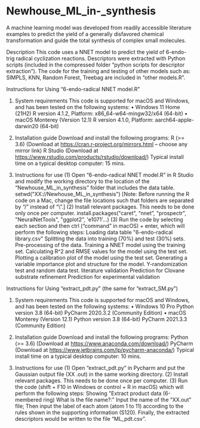 # Newhouse_ML_in-_synthesis
A machine learning model was developed from readily accessible literature examples to predict the yield of a generally disfavored chemical transformation and guide the total synthesis of complex small molecules.


Description
This code uses a NNET model to predict the yield of 6-endo-trig radical cyclization reactions.  Descriptors were extracted with Python scripts (included in the compressed folder “python scripts for descriptor extraction”). The code for the training and testing of other models such as: SIMPLS, KNN, Random Forest, Treebag are included in “other models.R”.

Instructions for Using “6-endo-radical NNET model.R”
1.	System requirements
This code is supported for macOS and Windows, and has been tested on the following systems:
•	Windows 11 Home (21H2) 
R version 4.1.2, Platform: x86_64-w64-mingw32/x64 (64-bit)
•	macOS Monterey (Version 12.1)
R version 4.1.0, Platform: aarch64-apple-darwin20 (64-bit)

2.	Installation guide
Download and install the following programs:
R (>= 3.6) (Download at https://cran.r-project.org/mirrors.html – choose any mirror link)
R Studio (Download at https://www.rstudio.com/products/rstudio/download/)
Typical install time on a typical desktop computer: 15 mins.
3.	Instructions for use
(1)	Open “6-endo-radical NNET model.R” in R Studio and modify the working directory to the location of the “Newhouse_ML_in_synthesis” folder that includes the data table. 
setwd("XX://Newhouse_ML_in_synthesis")
[Note: Before running the R code on a Mac, change the file locations such that folders are separated by “/” instead of “\\”.] 
(2)	Install relevant packages. This needs to be done only once per computer.
install.packages("caret", “nnet”, "prospectr", "NeuralNetTools", "ggplot2", 'e1071'…)
(3)	Run the code by selecting each section and then ctrl (“command” in macOS) + enter, which will perform the following steps:
Loading data table "6-endo-radical library.csv" 
Splitting the data into training (70%) and test (30%) sets.
Pre-processing of the data.
Training a NNET model using the training set. 
Calculating R^2 and RMSE values for the model using the test set.
Plotting a calibration plot of the model using the test set.
Generating a variable importance plot and structure for the model.
Y-randomization test and random data test.
literature validation
Prediction for Clovane substrate refinement
Prediction for experimental validation


Instructions for Using “extract_pdt.py” (the same for “extract_SM.py”)
1.	System requirements
This code is supported for macOS and Windows, and has been tested on the following systems:
•	Windows 10 Pro 
Python version 3.8 (64-bit)
PyCharm 2020.3.2 (Community Edition)
•	macOS Monterey (Version 12.1)
Python version 3.8 (64-bit)
PyCharm 2021.3.3 (Community Edition)

2.	Installation guide
Download and install the following programs:
Python (>= 3.6) (Download at https://www.anaconda.com/download/)
PyCharm (Download at https://www.jetbrains.com/lp/pycharm-anaconda/)
Typical install time on a typical desktop computer: 10 mins.
3.	Instructions for use
(1)	Open “extract_pdt.py” in Pycharm and put the Gaussian output file (XX .out) in the same working directory. 
(2)	Install relevant packages. This needs to be done once per computer.
(3)	Run the code (shift + F10 in Windows or control + R in macOS) which will perform the following steps:
Showing "Extract product data (6-membered ring)
 What is the file name?:”
Input the name of the “XX.out” file;
Then input the label of each atom (atom 1 to 11) according to the rules shown in the supporting information (S120).
Finally, the extracted descriptors would be written to the file “ML_pdt.csv”.
